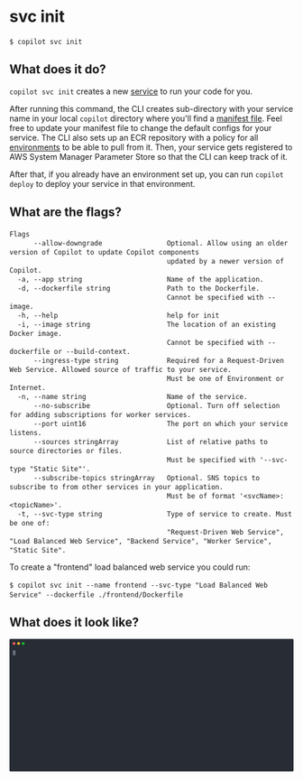 # svc init
```console
$ copilot svc init
```

## What does it do?

`copilot svc init` creates a new [service](../concepts/services.en.md) to run your code for you. 

After running this command, the CLI creates sub-directory with your service name in your local `copilot` directory where you'll find a [manifest file](../manifest/overview.en.md). Feel free to update your manifest file to change the default configs for your service. The CLI also sets up an ECR repository with a policy for all [environments](../concepts/environments.en.md) to be able to pull from it. Then, your service gets registered to AWS System Manager Parameter Store so that the CLI can keep track of it.

After that, if you already have an environment set up, you can run `copilot deploy` to deploy your service in that environment.

## What are the flags?

```
Flags
      --allow-downgrade                Optional. Allow using an older version of Copilot to update Copilot components
                                       updated by a newer version of Copilot.
  -a, --app string                     Name of the application.
  -d, --dockerfile string              Path to the Dockerfile.
                                       Cannot be specified with --image.
  -h, --help                           help for init
  -i, --image string                   The location of an existing Docker image.
                                       Cannot be specified with --dockerfile or --build-context.
      --ingress-type string            Required for a Request-Driven Web Service. Allowed source of traffic to your service.
                                       Must be one of Environment or Internet.
  -n, --name string                    Name of the service.
      --no-subscribe                   Optional. Turn off selection for adding subscriptions for worker services.
      --port uint16                    The port on which your service listens.
      --sources stringArray            List of relative paths to source directories or files.
                                       Must be specified with '--svc-type "Static Site"'.
      --subscribe-topics stringArray   Optional. SNS topics to subscribe to from other services in your application.
                                       Must be of format '<svcName>:<topicName>'.
  -t, --svc-type string                Type of service to create. Must be one of:
                                       "Request-Driven Web Service", "Load Balanced Web Service", "Backend Service", "Worker Service", "Static Site".
```

To create a "frontend" load balanced web service you could run:

`$ copilot svc init --name frontend --svc-type "Load Balanced Web Service" --dockerfile ./frontend/Dockerfile`

## What does it look like?

![Running copilot svc init](https://raw.githubusercontent.com/kohidave/copilot-demos/master/svc-init.svg?sanitize=true)
